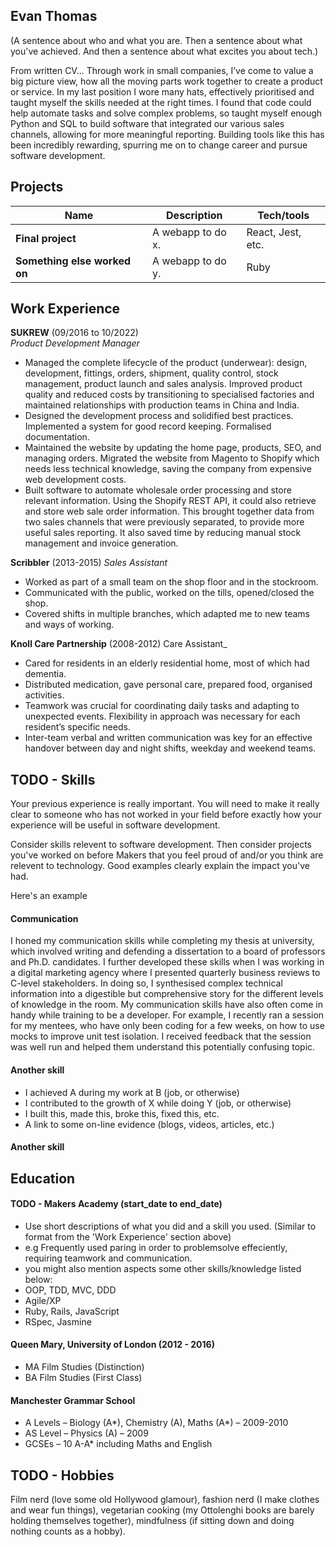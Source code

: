 ## Evan Thomas

(A sentence about who and what you are. Then a sentence about what you've achieved. And then a sentence about what excites you about tech.)

From written CV...
Through work in small companies, I’ve come to value a big picture view, how all the moving parts work together to create a product or service. In my last position I wore many hats, effectively prioritised and taught myself the skills needed at the right times. I found that code could help automate tasks and solve complex problems, so taught myself enough Python and SQL to build software that integrated our various sales channels, allowing for more meaningful reporting. Building tools like this has been incredibly rewarding, spurring me on to change career and pursue software development.

## Projects

| Name                         | Description       | Tech/tools        |
| ---------------------------- | ----------------- | ----------------- |
| **Final project**            | A webapp to do x. | React, Jest, etc. |
| **Something else worked on** | A webapp to do y. | Ruby              |

## Work Experience

**SUKREW** (09/2016 to 10/2022)  
_Product Development Manager_

- Managed the complete lifecycle of the product (underwear): design, development, fittings, orders,
  shipment, quality control, stock management, product launch and sales analysis. Improved product quality and reduced costs by transitioning to specialised factories and maintained relationships with production teams in China and India.
- Designed the development process and solidified best practices. Implemented a system for good record keeping. Formalised documentation.
- Maintained the website by updating the home page, products, SEO, and managing orders. Migrated the website from Magento to Shopify which needs less technical knowledge, saving the company from expensive web development costs.
- Built software to automate wholesale order processing and store relevant information. Using the Shopify REST API, it could also retrieve and store web sale order information. This brought together data from two sales channels that were previously separated, to provide more useful sales reporting. It also saved time by reducing manual stock management and invoice generation.

**Scribbler** (2013-2015)
_Sales Assistant_

- Worked as part of a small team on the shop floor and in the stockroom.
- Communicated with the public, worked on the tills, opened/closed the shop.
- Covered shifts in multiple branches, which adapted me to new teams and ways of working.

**Knoll Care Partnership** (2008-2012)
Care Assistant\_

- Cared for residents in an elderly residential home, most of which had dementia.
- Distributed medication, gave personal care, prepared food, organised activities.
- Teamwork was crucial for coordinating daily tasks and adapting to unexpected events. Flexibility in
  approach was necessary for each resident’s specific needs.
- Inter-team verbal and written communication was key for an effective handover between day and
  night shifts, weekday and weekend teams.

## TODO - Skills

Your previous experience is really important. You will need to make it really clear to someone who has not worked in your field before exactly how your experience will be useful in software development.

Consider skills relevent to software development. Then consider projects you've worked on before Makers that you feel proud of and/or you think are relevent to technology. Good examples clearly explain the impact you've had.

Here's an example

#### Communication

I honed my communication skills while completing my thesis at university, which involved writing and defending a dissertation to a board of professors and Ph.D. candidates. I further developed these skills when I was working in a digital marketing agency where I presented quarterly business reviews to C-level stakeholders. In doing so, I synthesised complex technical information into a digestible but comprehensive story for the different levels of knowledge in the room. My communication skills have also often come in handy while training to be a developer. For example, I recently ran a session for my mentees, who have only been coding for a few weeks, on how to use mocks to improve unit test isolation. I received feedback that the session was well run and helped them understand this potentially confusing topic.

#### Another skill

- I achieved A during my work at B (job, or otherwise)
- I contributed to the growth of X while doing Y (job, or otherwise)
- I built this, made this, broke this, fixed this, etc.
- A link to some on-line evidence (blogs, videos, articles, etc.)

#### Another skill

## Education

#### TODO - Makers Academy (start_date to end_date)

- Use short descriptions of what you did and a skill you used. (Similar to format from the 'Work Experience' section above)
- e.g Frequently used paring in order to problemsolve effeciently, requiring teamwork and communication.
- you might also mention aspects some other skills/knowledge listed below:
- OOP, TDD, MVC, DDD
- Agile/XP
- Ruby, Rails, JavaScript
- RSpec, Jasmine

#### Queen Mary, University of London (2012 - 2016)

- MA Film Studies (Distinction)
- BA Film Studies (First Class)

#### Manchester Grammar School

- A Levels – Biology (A*), Chemistry (A), Maths (A*) – 2009-2010
- AS Level – Physics (A) – 2009
- GCSEs – 10 A-A\* including Maths and English

## TODO - Hobbies

Film nerd (love some old Hollywood glamour), fashion nerd (I make clothes and wear fun things), vegetarian cooking (my Ottolenghi books are barely holding themselves together), mindfulness (if sitting down and doing nothing counts as a hobby).
